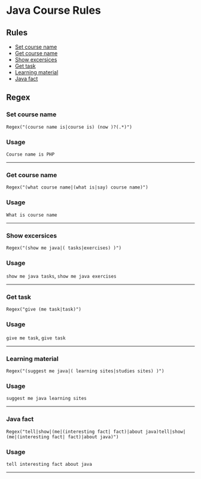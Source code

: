 # Java Course Rules

## Rules 

- [Set course name](#set-course-name)
- [Get course name](#get-course-name)
- [Show excersices](#show-excersices)
- [Get task](#get-task)
- [Learning material](#learning-material)
- [Java fact](#java-fact)

## Regex
### Set course name
```Regex("(course name is|course is) (now )?(.*)")```
### Usage 
 ```Course name is PHP```
***
### Get course name
 ```Regex("(what course name|(what is|say) course name)")```
### Usage 
 ```What is course name```
***

### Show excersices
```Regex("(show me java|( tasks|exercises) )")```
### Usage 
```show me java tasks```, ```show me java exercises```
***

### Get task
```Regex("give (me task|task)")```
### Usage
```give me task```, ```give task```
***

### Learning material
```Regex("(suggest me java|( learning sites|studies sites) )")```
### Usage
```suggest me java learning sites```
***

### Java fact 
```Regex("tell|show|(me|(interesting fact| fact)|about java)tell|show|(me|(interesting fact| fact)|about java)")```
### Usage
```tell interesting fact about java```
***

